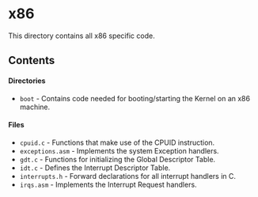 # x86
This directory contains all x86 specific code.

## Contents

#### Directories
- `boot` - Contains code needed for booting/starting the Kernel on an x86 machine.

#### Files
- `cpuid.c` - Functions that make use of the CPUID instruction.
- `exceptions.asm` - Implements the system Exception handlers.
- `gdt.c` - Functions for initializing the Global Descriptor Table.
- `idt.c` - Defines the Interrupt Descriptor Table.
- `interrupts.h` - Forward declarations for all interrupt handlers in C.
- `irqs.asm` - Implements the Interrupt Request handlers.
